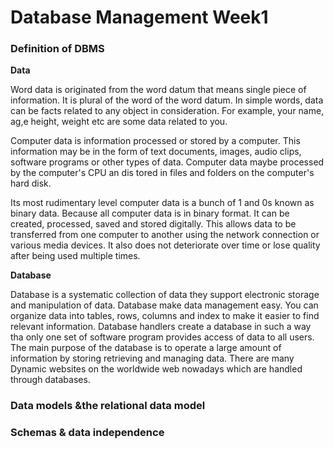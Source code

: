 <h1>Database Management Week1</h1>

<h3>Definition of DBMS</h3>

**Data**

Word data is originated from the word datum that means single piece of information.
It is plural of the word of the word datum.
In simple words, data can be facts related to any object in consideration.
For example, your name, ag,e height, weight etc are some data related to you.

Computer data is information processed or stored by a computer.
This information may be in the form of text documents, images, audio clips, software programs or other types of data.
Computer data maybe processed by the computer's CPU an dis tored in files and folders on the computer's hard disk.

Its most rudimentary level computer data is a bunch of 1 and 0s known as binary data.
Because all computer data is in binary format.
It can be created, processed, saved and stored digitally.
This allows data to be transferred from one computer to another using the network connection or various media devices.
It also does not deteriorate over time or lose quality after being used multiple times.
<br>

**Database**

Database is a systematic collection of data they support electronic storage and manipulation of data.
Database make data management easy.
You can organize data into tables, rows, columns and index to make it easier to find relevant information.
Database handlers create a database in such a way tha only one set of software program provides access of data to all users.
The main purpose of the database is to operate a large amount of information by storing retrieving and managing data.
There are many Dynamic websites on the worldwide web nowadays which are handled through databases.

<h3>Data models &the relational data model</h3>
<h3>Schemas & data independence</h3>